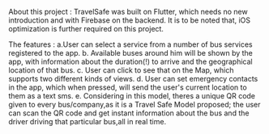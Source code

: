 About this project :
TravelSafe was built on Flutter, which needs no new introduction and with Firebase on the backend. It is to be noted that, iOS optimization is further required on this project.

The features : 
a.User can select a service from a number of bus services registered to the app. 
b. Available buses around him will be shown by the app, with information about the duration(!) to arrive and the geographical location of that bus.
c. User can click to see that on the Map, which supports two different kinds of views. 
d. User can set emergency contacts in the app, which when pressed, will send the user's current location to them as a text sms.
e. Considering in this model, theres a unique QR code given to every bus/company,as it is a Travel Safe Model proposed; the user can scan the QR code and get instant information about the bus and the driver driving that particular bus,all in real time. 

